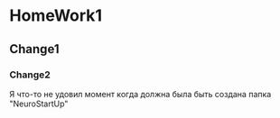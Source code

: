 # HomeWork1

## Change1

### Change2
Я что-то не удовил момент когда должна была быть создана папка "NeuroStartUp"